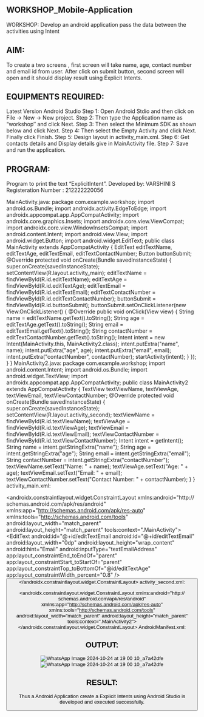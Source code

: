 ## WORKSHOP_Mobile-Application
WORKSHOP: Develop an android application pass the data between the activities using Intent
## AIM:
To create a two screens , first screen will take name, age, contact number and email id from user.
After click on submit button, second screen will open and it should display result using Explicit
Intents.

## EQUIPMENTS REQUIRED:
Latest Version Android Studio
Step 1: Open Android Stdio and then click on File -> New -> New project.
Step 2: Then type the Application name as “workshop″ and click Next.
Step 3: Then select the Minimum SDK as shown below and click Next.
Step 4: Then select the Empty Activity and click Next. Finally click Finish.
Step 5: Design layout in activity_main.xml.
Step 6: Get contacts details and Display details give in MainActivity file.
Step 7: Save and run the application.


## PROGRAM:
Program to print the text “ExplicitIntent”.
Developed by: VARSHINI S
Registeration Number : 212222220056

MainActivity.java:
package com.example.workshop;
import android.os.Bundle;
import androidx.activity.EdgeToEdge;
import androidx.appcompat.app.AppCompatActivity;
import androidx.core.graphics.Insets;
import androidx.core.view.ViewCompat;
import androidx.core.view.WindowInsetsCompat;
import android.content.Intent;
import android.view.View;
import android.widget.Button;
import android.widget.EditText;
public class MainActivity extends AppCompatActivity {
 EditText editTextName, editTextAge, editTextEmail, editTextContactNumber;
 Button buttonSubmit;
 @Override
 protected void onCreate(Bundle savedInstanceState) {
 super.onCreate(savedInstanceState);
 setContentView(R.layout.activity_main);
 editTextName = findViewById(R.id.editTextName);
 editTextAge = findViewById(R.id.editTextAge);
 editTextEmail = findViewById(R.id.editTextEmail);
 editTextContactNumber = findViewById(R.id.editTextContactNumber);
 buttonSubmit = findViewById(R.id.buttonSubmit);
 buttonSubmit.setOnClickListener(new View.OnClickListener() {
 @Override
 public void onClick(View view) {
 String name = editTextName.getText().toString();
 String age = editTextAge.getText().toString();
 String email = editTextEmail.getText().toString();
 String contactNumber = editTextContactNumber.getText().toString();
 Intent intent = new Intent(MainActivity.this, MainActivity2.class);
 intent.putExtra("name", name);
 intent.putExtra("age", age);
 intent.putExtra("email", email);
 intent.putExtra("contactNumber", contactNumber);
 startActivity(intent);
 }
 });
 }
}
MainActivity2.java:
package com.example.workshop;
import android.content.Intent;
import android.os.Bundle;
import android.widget.TextView;
import androidx.appcompat.app.AppCompatActivity;
public class MainActivity2 extends AppCompatActivity {
 TextView textViewName, textViewAge, textViewEmail, textViewContactNumber;
 @Override
protected void onCreate(Bundle savedInstanceState) {
 super.onCreate(savedInstanceState);
 setContentView(R.layout.activity_second);
 textViewName = findViewById(R.id.textViewName);
 textViewAge = findViewById(R.id.textViewAge);
 textViewEmail = findViewById(R.id.textViewEmail);
 textViewContactNumber = findViewById(R.id.textViewContactNumber);
 Intent intent = getIntent();
 String name = intent.getStringExtra("name");
 String age = intent.getStringExtra("age");
 String email = intent.getStringExtra("email");
 String contactNumber = intent.getStringExtra("contactNumber");
 textViewName.setText("Name: " + name);
 textViewAge.setText("Age: " + age);
 textViewEmail.setText("Email: " + email);
 textViewContactNumber.setText("Contact Number: " + contactNumber);
 }
}
activity_main.xml:
<?xml version="1.0" encoding="utf-8"?>
<androidx.constraintlayout.widget.ConstraintLayout xmlns:android="http://
schemas.android.com/apk/res/android"
 xmlns:app="http://schemas.android.com/apk/res-auto"
 xmlns:tools="http://schemas.android.com/tools"
 android:layout_width="match_parent"
 android:layout_height="match_parent"
 tools:context=".MainActivity">
 <EditText
 android:id="@+id/editTextName"
 android:layout_width="0dp"
 android:layout_height="wrap_content"
 android:hint="Name"
 app:layout_constraintEnd_toEndOf="parent"
 app:layout_constraintStart_toStartOf="parent"
 app:layout_constraintTop_toTopOf="parent"
 app:layout_constraintWidth_percent="0.8" />
 <EditText
 android:id="@+id/editTextAge"
 android:layout_width="0dp"
 android:layout_height="wrap_content"
 android:hint="Age"
 android:inputType="number"
 app:layout_constraintEnd_toEndOf="parent"
 app:layout_constraintStart_toStartOf="parent"
 app:layout_constraintTop_toBottomOf="@id/editTextName"
 app:layout_constraintWidth_percent="0.8" />
 <EditText
 android:id="@+id/editTextEmail
android:id="@+id/editTextEmail"
 android:layout_width="0dp"
 android:layout_height="wrap_content"
 android:hint="Email"
 android:inputType="textEmailAddress"
 app:layout_constraintEnd_toEndOf="parent"
 app:layout_constraintStart_toStartOf="parent"
 app:layout_constraintTop_toBottomOf="@id/editTextAge"
 app:layout_constraintWidth_percent="0.8" />
 <EditText
 android:id="@+id/editTextContactNumber"
 android:layout_width="0dp"
 android:layout_height="wrap_content"
 android:hint="Contact Number"
 android:inputType="phone"
 app:layout_constraintEnd_toEndOf="parent"
 app:layout_constraintStart_toStartOf="parent"
 app:layout_constraintTop_toBottomOf="@id/editTextEmail"
 app:layout_constraintWidth_percent="0.8" />
 <Button
 android:id="@+id/buttonSubmit"
 android:layout_width="wrap_content"
 android:layout_height="wrap_content"
 android:text="Submit"
 app:layout_constraintEnd_toEndOf="parent"
 app:layout_constraintStart_toStartOf="parent"
 app:layout_constraintTop_toBottomOf="@id/editTextContactNumber" />
</androidx.constraintlayout.widget.ConstraintLayout>
activity_second.xml:
<?xml version="1.0" encoding="utf-8"?>
<androidx.constraintlayout.widget.ConstraintLayout xmlns:android="http://
schemas.android.com/apk/res/android"
 xmlns:app="http://schemas.android.com/apk/res-auto"
 xmlns:tools="http://schemas.android.com/tools"
 android:layout_width="match_parent"
 android:layout_height="match_parent"
 tools:context=".MainActivity2">
 <TextView
 android:id="@+id/textViewName"
 android:layout_width="0dp"
 android:layout_height="wrap_content"
 android:text="Name: "
 app:layout_constraintEnd_toEndOf="parent"
 app:layout_constraintStart_toStartOf="parent"
 app:layout_constraintTop_toTopOf="parent"
 app:layout_constraintWidth_percent="0.8" />
 <TextView
 android:id="@+id/textViewAge"
 android:layout_width="0dp"
 android:layout_width="0dp"
 android:layout_height="wrap_content"
 android:text="Age: "
 app:layout_constraintEnd_toEndOf="parent"
 app:layout_constraintStart_toStartOf="parent"
 app:layout_constraintTop_toBottomOf="@id/textViewName"
 app:layout_constraintWidth_percent="0.8" />
 <TextView
 android:id="@+id/textViewEmail"
 android:layout_width="0dp"
 android:layout_height="wrap_content"
 android:text="Email: "
 app:layout_constraintEnd_toEndOf="parent"
 app:layout_constraintStart_toStartOf="parent"
 app:layout_constraintTop_toBottomOf="@id/textViewAge"
 app:layout_constraintWidth_percent="0.8" />
 <TextView
 android:id="@+id/textViewContactNumber"
 android:layout_width="0dp"
 android:layout_height="wrap_content"
 android:text="Contact Number: "
 app:layout_constraintEnd_toEndOf="parent"
 app:layout_constraintStart_toStartOf="parent"
 app:layout_constraintTop_toBottomOf="@id/textViewEmail"
 app:layout_constraintWidth_percent="0.8" />
</androidx.constraintlayout.widget.ConstraintLayout>
AndroidManifest.xml:
<?xml version="1.0" encoding="utf-8"?>
<manifest xmlns:android="http://schemas.android.com/apk/res/android"
 xmlns:tools="http://schemas.android.com/tools">
 <application
 android:allowBackup="true"
 android:dataExtractionRules="@xml/data_extraction_rules"
 android:fullBackupContent="@xml/backup_rules"
 android:icon="@mipmap/ic_launcher"
 android:label="@string/app_name"
 android:roundIcon="@mipmap/ic_launcher_round"
 android:supportsRtl="true"
 android:theme="@style/Theme.Workshop"
 tools:targetApi="31">
 <activity
 android:name=".MainActivity"
 android:exported="true">
 <intent-filter>
 <action android:name="android.intent.action.MAIN" />
 <category android:name="android.intent.category.LAUNCHER" />
 </intent-filter>
 </activity>
 <activity android:name=".MainActivity2" />
 </application>
</manifest>

## OUTPUT:
![WhatsApp Image 2024-10-24 at 19 00 10_a7a42dfe](https://github.com/user-attachments/assets/87d5ffad-78dd-4b7d-9f04-50d6c55b3298)
![WhatsApp Image 2024-10-24 at 19 00 10_a7a42dfe](https://github.com/user-attachments/assets/5394b582-2f10-40a6-9689-85c663020189)

## RESULT:
Thus a Android Application create a Explicit Intents using Android Studio is developed and
executed successfully.

